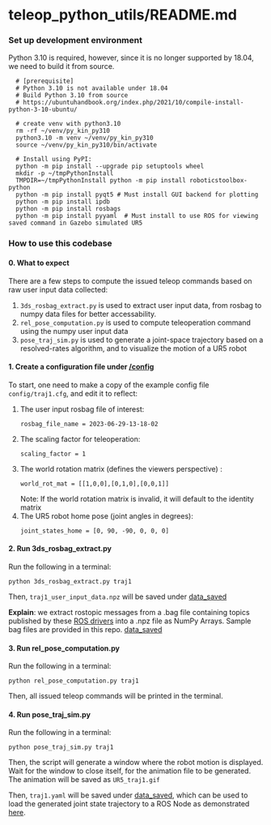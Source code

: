# teleop_python_utils/README.md

### Set up development environment

Python 3.10 is required, however, since it is no longer supported by 18.04, we need to build it from source.
```
  # [prerequisite]
  # Python 3.10 is not available under 18.04
  # Build Python 3.10 from source
  # https://ubuntuhandbook.org/index.php/2021/10/compile-install-python-3-10-ubuntu/
```

```
  # create venv with python3.10
  rm -rf ~/venv/py_kin_py310
  python3.10 -m venv ~/venv/py_kin_py310
  source ~/venv/py_kin_py310/bin/activate

  # Install using PyPI:
  python -m pip install --upgrade pip setuptools wheel
  mkdir -p ~/tmpPythonInstall
  TMPDIR=~/tmpPythonInstall python -m pip install roboticstoolbox-python
  python -m pip install pyqt5 # Must install GUI backend for plotting
  python -m pip install ipdb
  python -m pip install rosbags
  python -m pip install pyyaml  # Must install to use ROS for viewing saved command in Gazebo simulated UR5

```

### How to use this codebase
#### 0. What to expect
There are a few steps to compute the issued teleop commands based on raw user input data collected:
1. ```3ds_rosbag_extract.py``` is used to extract user input data, from rosbag to numpy data files for better accessability.
2. ```rel_pose_computation.py``` is used to compute teleoperation command using the numpy user input data
3. ```pose_traj_sim.py``` is used to generate a joint-space trajectory based on a resolved-rates algorithm, and to visualize the motion of a UR5 robot

#### 1. Create a configuration file under [/config](teleop_python_utils/config)
To start, one need to make a copy of the example config file ```config/traj1.cfg```, and edit it to reflect:

1. The user input rosbag file of interest: 
    ```
    rosbag_file_name = 2023-06-29-13-18-02
    ``` 
2. The scaling factor for teleoperation:
    ```
    scaling_factor = 1
    ```
3. The world rotation matrix (defines the viewers perspective) :
    ```
    world_rot_mat = [[1,0,0],[0,1,0],[0,0,1]]
    ```
    Note: If the world rotation matrix is invalid, it will default to the identity matrix
4. The UR5 robot home pose (joint angles in degrees):
    ```
    joint_states_home = [0, 90, -90, 0, 0, 0]
    ```

#### 2. Run 3ds_rosbag_extract.py
Run the following in a terminal:
```Shell
python 3ds_rosbag_extract.py traj1
```
Then, ```traj1_user_input_data.npz``` will be saved under [data_saved](teleop_python_utils/data_saved)

**Explain**: we extract rostopic messages from a .bag file containing topics published by these [ROS drivers](https://github.com/jhu-saw/sawSensablePhantom) into a .npz file as NumPy Arrays. Sample bag files are provided in this repo. [data_saved](teleop_python_utils/data_saved)

#### 3. Run rel_pose_computation.py
Run the following in a terminal:
```Shell
python rel_pose_computation.py traj1
```
Then, all issued teleop commands will be printed in the terminal.

#### 4. Run pose_traj_sim.py
Run the following in a terminal:
```Shell
python pose_traj_sim.py traj1
```
Then, the script will generate a window where the robot motion is displayed. Wait for the window to close itself, for the animation file to be generated.
The animation will be saved as ```UR5_traj1.gif```

Then, ```traj1.yaml``` will be saved under [data_saved](teleop_python_utils/data_saved), which can be used to load the generated joint state trajectory to a ROS Node as demonstrated [here](https://github.com/stevens-armlab/teleop_core).
